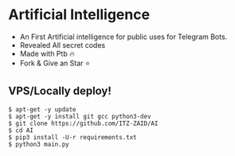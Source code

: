 # Artificial Intelligence

- An First Artificial intelligence for public uses for Telegram Bots.
- Revealed All secret codes
- Made with Ptb 🔥
- Fork & Give an Star ⭐


## VPS/Locally deploy!
```console
$ apt-get -y update
$ apt-get -y install git gcc python3-dev
$ git clone https://github.com/ITZ-ZAID/AI
$ cd AI
$ pip3 install -U-r requirements.txt
$ python3 main.py
```
